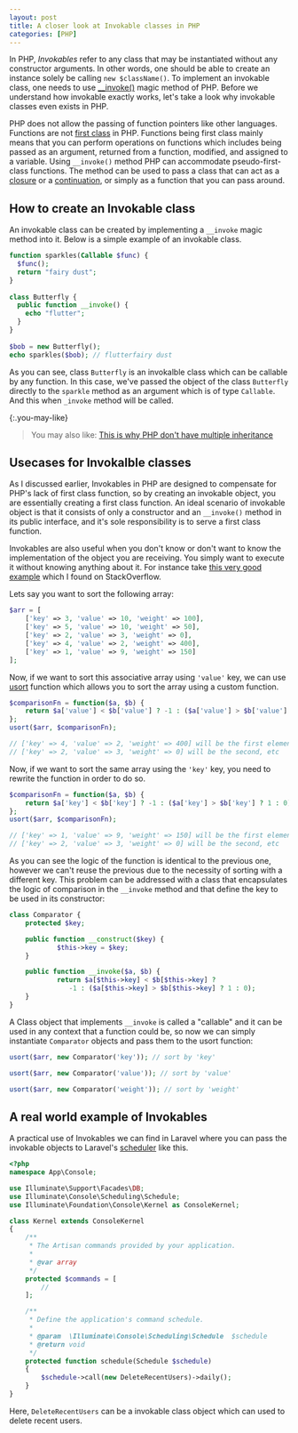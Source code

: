 ```yaml
---
layout: post
title: A closer look at Invokable classes in PHP
categories: [PHP]
---
```


In PHP, _Invokables_ refer to any class that may be instantiated without any constructor arguments. In other words, one should be able to create an instance solely be calling `new $className()`. To implement an invokable class, one needs to use [__invoke()](https://www.php.net/manual/en/language.oop5.magic.php#object.invoke) magic method of PHP. Before we understand how invokable exactly works, let's take a look why invokable classes even exists in PHP.

PHP does not allow the passing of function pointers like other languages. Functions are not [first class](http://en.wikipedia.org/wiki/First-class_function) in PHP. Functions being first class mainly means that you can perform operations on functions which includes being passed as an argument, returned from a function, modified, and assigned to a variable. Using `__invoke()` method PHP can accommodate pseudo-first-class functions. The method can be used to pass a class that can act as a [closure](https://www.php.net/manual/en/class.closure.php) or a [continuation](http://en.wikipedia.org/wiki/Continuation), or simply as a function that you can pass around.

## How to create an Invokable class

An invokable class can be created by implementing a `__invoke` magic method into it. Below is a simple example of an invokable class.

```php
function sparkles(Callable $func) {
  $func();
  return "fairy dust";
}
 
class Butterfly {
  public function __invoke() {
    echo "flutter";
  }
}
 
$bob = new Butterfly();
echo sparkles($bob); // flutterfairy dust
```

As you can see, class `Butterfly` is an invokalble class which can be callable by any function. In this case, we've passed the object of the class `Butterfly` directly to the `sparkle` method as an argument which is of type `Callable`. And this when `_invoke` method will be called.

{:.you-may-like}
> You may also like: [This is why PHP don't have multiple inheritance](/this-is-why-php-dont-have-multiple-inheritance/)

## Usecases for Invokalble classes

As I discussed earlier, Invokables in PHP are designed to compensate for PHP's lack of first class function, so by creating an invokable object, you are essentially creating a first class function. An ideal scenario of invokable object is that it consists of only a constructor and an `__invoke()` method in its public interface, and it's sole responsibility is to serve a first class function.

Invokables are also useful when you don't know or don't want to know the implementation of the object you are receiving. You simply want to execute it without knowing anything about it. For instance take [this very good example](https://stackoverflow.com/a/35277180) which I found on StackOverflow.

Lets say you want to sort the following array:

```php
$arr = [
    ['key' => 3, 'value' => 10, 'weight' => 100], 
    ['key' => 5, 'value' => 10, 'weight' => 50], 
    ['key' => 2, 'value' => 3, 'weight' => 0], 
    ['key' => 4, 'value' => 2, 'weight' => 400], 
    ['key' => 1, 'value' => 9, 'weight' => 150]
];
```

Now, if we want to sort this associative array using `'value'` key, we can use [usort](http://php.net/manual/en/function.usort.php) function which allows you to sort the array using a custom function.

```php
$comparisonFn = function($a, $b) {
    return $a['value'] < $b['value'] ? -1 : ($a['value'] > $b['value'] ? 1 : 0);
};
usort($arr, $comparisonFn);

// ['key' => 4, 'value' => 2, 'weight' => 400] will be the first element, 
// ['key' => 2, 'value' => 3, 'weight' => 0] will be the second, etc
```

Now, if we want to sort the same array using the `'key'` key, you need to rewrite the function in order to do so.

```php
$comparisonFn = function($a, $b) {
    return $a['key'] < $b['key'] ? -1 : ($a['key'] > $b['key'] ? 1 : 0);
};
usort($arr, $comparisonFn);

// ['key' => 1, 'value' => 9, 'weight' => 150] will be the first element, 
// ['key' => 2, 'value' => 3, 'weight' => 0] will be the second, etc
```

As you can see the logic of the function is identical to the previous one, however we can't reuse the previous due to the necessity of sorting with a different key. This problem can be addressed with a class that encapsulates the logic of comparison in the `__invoke` method and that define the key to be used in its constructor:

```php
class Comparator {
    protected $key;

    public function __construct($key) {
            $this->key = $key;
    }

    public function __invoke($a, $b) {
            return $a[$this->key] < $b[$this->key] ? 
               -1 : ($a[$this->key] > $b[$this->key] ? 1 : 0);
    }
}
```

A Class object that implements `__invoke` is called a "callable" and it can be used in any context that a function could be, so now we can simply instantiate `Comparator` objects and pass them to the usort function:

```php
usort($arr, new Comparator('key')); // sort by 'key'

usort($arr, new Comparator('value')); // sort by 'value'

usort($arr, new Comparator('weight')); // sort by 'weight'
```

## A real world example of Invokables

A practical use of Invokables we can find in Laravel where you can pass the invokable objects to Laravel's [scheduler](https://laravel.com/docs/5.8/scheduling#defining-schedules) like this.

```php
<?php
namespace App\Console;

use Illuminate\Support\Facades\DB;
use Illuminate\Console\Scheduling\Schedule;
use Illuminate\Foundation\Console\Kernel as ConsoleKernel;

class Kernel extends ConsoleKernel
{
    /**
     * The Artisan commands provided by your application.
     *
     * @var array
     */
    protected $commands = [
        //
    ];

    /**
     * Define the application's command schedule.
     *
     * @param  \Illuminate\Console\Scheduling\Schedule  $schedule
     * @return void
     */
    protected function schedule(Schedule $schedule)
    {
        $schedule->call(new DeleteRecentUsers)->daily();
    }
}
```

Here, `DeleteRecentUsers` can be a invokable class object which can used to delete recent users.
